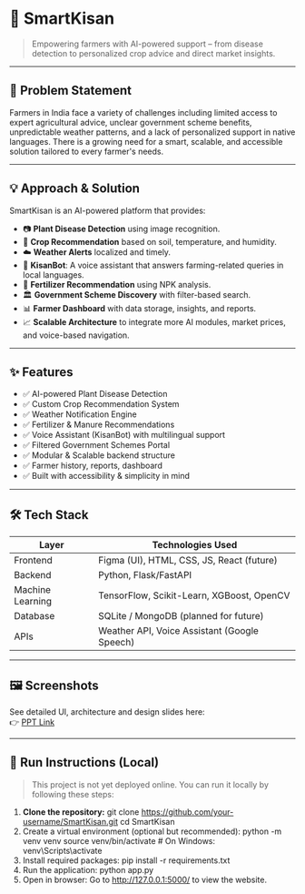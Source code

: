 # 🌾 SmartKisan

> Empowering farmers with AI-powered support – from disease detection to personalized crop advice and direct market insights.

---

## 🧩 Problem Statement

Farmers in India face a variety of challenges including limited access to expert agricultural advice, unclear government scheme benefits, unpredictable weather patterns, and a lack of personalized support in native languages. 
There is a growing need for a smart, scalable, and accessible solution tailored to every farmer's needs.

---

## 💡 Approach & Solution

SmartKisan is an AI-powered platform that provides:

- 📷 **Plant Disease Detection** using image recognition.
- 🌱 **Crop Recommendation** based on soil, temperature, and humidity.
- ☁️ **Weather Alerts** localized and timely.
- 🧠 **KisanBot**: A voice assistant that answers farming-related queries in local languages.
- 🧪 **Fertilizer Recommendation** using NPK analysis.
- 🏛️ **Government Scheme Discovery** with filter-based search.
- 📊 **Farmer Dashboard** with data storage, insights, and reports.
- 📈 **Scalable Architecture** to integrate more AI modules, market prices, and voice-based navigation.

---

## ✨ Features

- ✅ AI-powered Plant Disease Detection
- ✅ Custom Crop Recommendation System
- ✅ Weather Notification Engine
- ✅ Fertilizer & Manure Recommendations
- ✅ Voice Assistant (KisanBot) with multilingual support
- ✅ Filtered Government Schemes Portal
- ✅ Modular & Scalable backend structure
- ✅ Farmer history, reports, dashboard
- ✅ Built with accessibility & simplicity in mind

---

## 🛠️ Tech Stack

| Layer        | Technologies Used                             |
|--------------|-----------------------------------------------|
| Frontend     | Figma (UI), HTML, CSS, JS, React (future)     |
| Backend      | Python, Flask/FastAPI                         |
| Machine Learning | TensorFlow, Scikit-Learn, XGBoost, OpenCV |
| Database     | SQLite / MongoDB (planned for future)         |
| APIs         | Weather API, Voice Assistant (Google Speech)  |

---

## 🖼️ Screenshots

See detailed UI, architecture and design slides here:  
👉 [PPT Link](https://www.canva.com/design/DAGo19sZj2E/GiXWYGUiJfzzoXEoh73wfw/edit?utm_content=DAGo19sZj2E&utm_campaign=designshare&utm_medium=link2&utm_source=sharebutton)

---

## 🚀 Run Instructions (Local)

> This project is not yet deployed online. You can run it locally by following these steps:

1. **Clone the repository:**
   git clone https://github.com/your-username/SmartKisan.git
   cd SmartKisan
2. Create a virtual environment (optional but recommended):
   python -m venv venv
   source venv/bin/activate  # On Windows: venv\Scripts\activate
3.  Install required packages:
     pip install -r requirements.txt
4. Run the application:
   python app.py
5. Open in browser:
   Go to http://127.0.0.1:5000/ to view the website.


 
